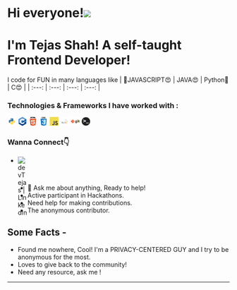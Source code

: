 # Hi everyone!<img src="https://github.com/TheDudeThatCode/TheDudeThatCode/blob/master/Assets/Hi.gif" width="50px">
# I'm Tejas Shah! A self-taught Frontend Developer!

I code for FUN in many languages like 
 | 🤩JAVASCRIPT😍 | JAVA😍 | Python🤩 | C😍 |
 | :---: | :---: | :---: | :---: | 
 

### Technologies & Frameworks I have worked with : 

<code><img height="20" src="https://raw.githubusercontent.com/github/explore/80688e429a7d4ef2fca1e82350fe8e3517d3494d/topics/python/python.png"></code>
<code><img height="20" src="https://raw.githubusercontent.com/github/explore/80688e429a7d4ef2fca1e82350fe8e3517d3494d/topics/cpp/cpp.png"></code>
<code><img height="20" src="https://raw.githubusercontent.com/github/explore/80688e429a7d4ef2fca1e82350fe8e3517d3494d/topics/html/html.png"></code>
<code><img height="20" src="https://raw.githubusercontent.com/github/explore/5c058a388828bb5fde0bcafd4bc867b5bb3f26f3/topics/css/css.png"></code>
<code><img height="20" src="https://raw.githubusercontent.com/github/explore/80688e429a7d4ef2fca1e82350fe8e3517d3494d/topics/javascript/javascript.png"></code>
<code><img height="20" src="https://raw.githubusercontent.com/github/explore/80688e429a7d4ef2fca1e82350fe8e3517d3494d/topics/mysql/mysql.png"></code>
<code><img height="20" src="https://raw.githubusercontent.com/github/explore/80688e429a7d4ef2fca1e82350fe8e3517d3494d/topics/git/git.png"></code>
<code><img height="20" src="https://raw.githubusercontent.com/github/explore/80688e429a7d4ef2fca1e82350fe8e3517d3494d/topics/terminal/terminal.png"></code>





### Wanna Connect👇


- [<img align="left" alt="devTejas | LinkedIn" width="22px" src="https://cdn.jsdelivr.net/npm/simple-icons@v3/icons/linkedin.svg" />][linkedin]
<br/>

- 💬 Ask me about anything, Ready to help!
- Active participant in Hackathons.
- Need help for making contributions.
- The anonymous contributor.

## Some Facts - 
- Found me nowhere, Cool! I'm a PRIVACY-CENTERED GUY and I try to be anonymous for the most.
- Loves to give back to the community!
- Need any resource, ask me !

---

[linkedin]: https://www.linkedin.com/devtejas
